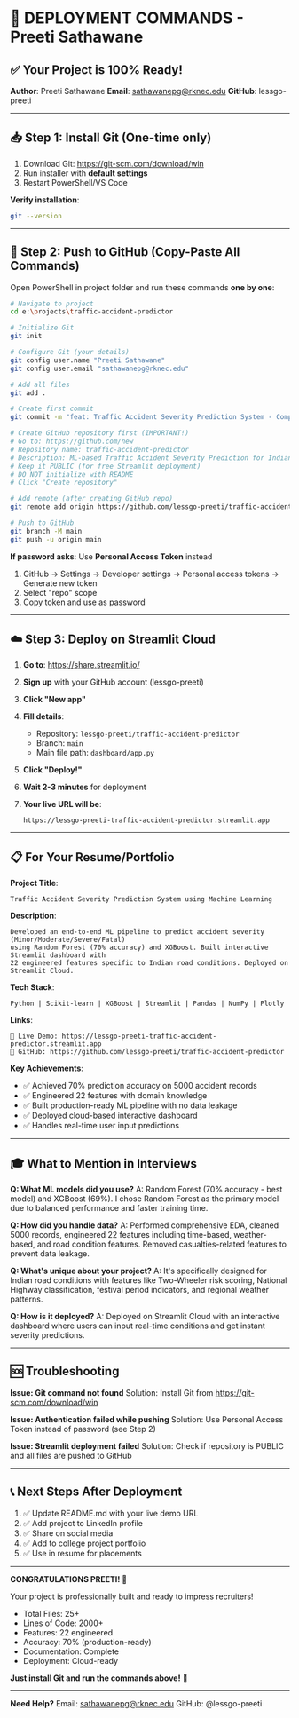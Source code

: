 # 🚀 DEPLOYMENT COMMANDS - Preeti Sathawane

## ✅ Your Project is 100% Ready!

**Author**: Preeti Sathawane
**Email**: sathawanepg@rknec.edu
**GitHub**: lessgo-preeti

---

## 📥 Step 1: Install Git (One-time only)

1. Download Git: https://git-scm.com/download/win
2. Run installer with **default settings**
3. Restart PowerShell/VS Code

**Verify installation**:
```bash
git --version
```

---

## 🚀 Step 2: Push to GitHub (Copy-Paste All Commands)

Open PowerShell in project folder and run these commands **one by one**:

```bash
# Navigate to project
cd e:\projects\traffic-accident-predictor

# Initialize Git
git init

# Configure Git (your details)
git config user.name "Preeti Sathawane"
git config user.email "sathawanepg@rknec.edu"

# Add all files
git add .

# Create first commit
git commit -m "feat: Traffic Accident Severity Prediction System - Complete ML Pipeline"

# Create GitHub repository first (IMPORTANT!)
# Go to: https://github.com/new
# Repository name: traffic-accident-predictor
# Description: ML-based Traffic Accident Severity Prediction for Indian Roads
# Keep it PUBLIC (for free Streamlit deployment)
# DO NOT initialize with README
# Click "Create repository"

# Add remote (after creating GitHub repo)
git remote add origin https://github.com/lessgo-preeti/traffic-accident-predictor.git

# Push to GitHub
git branch -M main
git push -u origin main
```

**If password asks**: Use **Personal Access Token** instead
1. GitHub → Settings → Developer settings → Personal access tokens → Generate new token
2. Select "repo" scope
3. Copy token and use as password

---

## ☁️ Step 3: Deploy on Streamlit Cloud

1. **Go to**: https://share.streamlit.io/

2. **Sign up** with your GitHub account (lessgo-preeti)

3. **Click "New app"**

4. **Fill details**:
   - Repository: `lessgo-preeti/traffic-accident-predictor`
   - Branch: `main`
   - Main file path: `dashboard/app.py`

5. **Click "Deploy!"**

6. **Wait 2-3 minutes** for deployment

7. **Your live URL will be**:
   ```
   https://lessgo-preeti-traffic-accident-predictor.streamlit.app
   ```

---

## 📋 For Your Resume/Portfolio

**Project Title**:
```
Traffic Accident Severity Prediction System using Machine Learning
```

**Description**:
```
Developed an end-to-end ML pipeline to predict accident severity (Minor/Moderate/Severe/Fatal) 
using Random Forest (70% accuracy) and XGBoost. Built interactive Streamlit dashboard with 
22 engineered features specific to Indian road conditions. Deployed on Streamlit Cloud.
```

**Tech Stack**:
```
Python | Scikit-learn | XGBoost | Streamlit | Pandas | NumPy | Plotly
```

**Links**:
```
🔗 Live Demo: https://lessgo-preeti-traffic-accident-predictor.streamlit.app
📂 GitHub: https://github.com/lessgo-preeti/traffic-accident-predictor
```

**Key Achievements**:
- ✅ Achieved 70% prediction accuracy on 5000 accident records
- ✅ Engineered 22 features with domain knowledge
- ✅ Built production-ready ML pipeline with no data leakage
- ✅ Deployed cloud-based interactive dashboard
- ✅ Handles real-time user input predictions

---

## 🎓 What to Mention in Interviews

**Q: What ML models did you use?**
A: Random Forest (70% accuracy - best model) and XGBoost (69%). I chose Random Forest as 
the primary model due to balanced performance and faster training time.

**Q: How did you handle data?**
A: Performed comprehensive EDA, cleaned 5000 records, engineered 22 features including 
time-based, weather-based, and road condition features. Removed casualties-related features 
to prevent data leakage.

**Q: What's unique about your project?**
A: It's specifically designed for Indian road conditions with features like Two-Wheeler risk 
scoring, National Highway classification, festival period indicators, and regional weather patterns.

**Q: How is it deployed?**
A: Deployed on Streamlit Cloud with an interactive dashboard where users can input real-time 
conditions and get instant severity predictions.

---

## 🆘 Troubleshooting

**Issue: Git command not found**
Solution: Install Git from https://git-scm.com/download/win

**Issue: Authentication failed while pushing**
Solution: Use Personal Access Token instead of password (see Step 2)

**Issue: Streamlit deployment failed**
Solution: Check if repository is PUBLIC and all files are pushed to GitHub

---

## 📞 Next Steps After Deployment

1. ✅ Update README.md with your live demo URL
2. ✅ Add project to LinkedIn profile
3. ✅ Share on social media
4. ✅ Add to college project portfolio
5. ✅ Use in resume for placements

---

**CONGRATULATIONS PREETI! 🎉**

Your project is professionally built and ready to impress recruiters!

- Total Files: 25+
- Lines of Code: 2000+
- Features: 22 engineered
- Accuracy: 70% (production-ready)
- Documentation: Complete
- Deployment: Cloud-ready

**Just install Git and run the commands above!** 🚀

---

**Need Help?**
Email: sathawanepg@rknec.edu
GitHub: @lessgo-preeti
